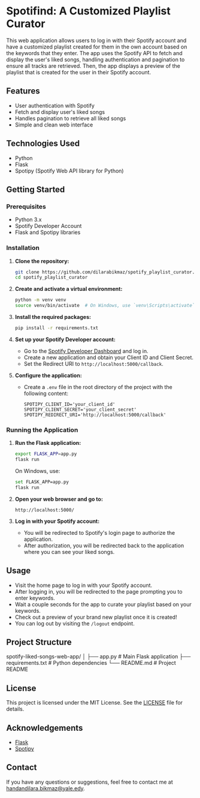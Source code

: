 # Spotifind: A Customized Playlist Curator

This web application allows users to log in with their Spotify account and have a customized playlist created for them in the own account based on the keywords that they enter. The app uses the Spotify API to fetch and display the user's liked songs, handling authentication and pagination to ensure all tracks are retrieved. Then, the app displays a preview of the playlist that is created for the user in their Spotify account.

## Features

- User authentication with Spotify
- Fetch and display user's liked songs
- Handles pagination to retrieve all liked songs
- Simple and clean web interface

## Technologies Used

- Python
- Flask
- Spotipy (Spotify Web API library for Python)

## Getting Started

### Prerequisites

- Python 3.x
- Spotify Developer Account
- Flask and Spotipy libraries

### Installation

1. **Clone the repository:**

    ```bash
    git clone https://github.com/dilarabikmaz/spotify_playlist_curator.git
    cd spotify_playlist_curator
    ```

2. **Create and activate a virtual environment:**

    ```bash
    python -m venv venv
    source venv/bin/activate  # On Windows, use `venv\Scripts\activate`
    ```

3. **Install the required packages:**

    ```bash
    pip install -r requirements.txt
    ```

4. **Set up your Spotify Developer account:**

    - Go to the [Spotify Developer Dashboard](https://developer.spotify.com/dashboard/login) and log in.
    - Create a new application and obtain your Client ID and Client Secret.
    - Set the Redirect URI to `http://localhost:5000/callback`.

5. **Configure the application:**

    - Create a `.env` file in the root directory of the project with the following content:

      ```env
      SPOTIPY_CLIENT_ID='your_client_id'
      SPOTIPY_CLIENT_SECRET='your_client_secret'
      SPOTIPY_REDIRECT_URI='http://localhost:5000/callback'
      ```

### Running the Application

1. **Run the Flask application:**

    ```bash
    export FLASK_APP=app.py
    flask run
    ```

    On Windows, use:

    ```bash
    set FLASK_APP=app.py
    flask run
    ```

2. **Open your web browser and go to:**

    ```
    http://localhost:5000/
    ```

3. **Log in with your Spotify account:**

    - You will be redirected to Spotify's login page to authorize the application.
    - After authorization, you will be redirected back to the application where you can see your liked songs.

## Usage

- Visit the home page to log in with your Spotify account.
- After logging in, you will be redirected to the page prompting you to enter keywords.
- Wait a couple seconds for the app to curate your playlist based on your keywords.
- Check out a preview of your brand new playlist once it is created!
- You can log out by visiting the `/logout` endpoint.

## Project Structure
spotify-liked-songs-web-app/
│
├── app.py # Main Flask application
├── requirements.txt # Python dependencies
└── README.md # Project README

## License

This project is licensed under the MIT License. See the [LICENSE](LICENSE) file for details.

## Acknowledgements

- [Flask](https://flask.palletsprojects.com/)
- [Spotipy](https://spotipy.readthedocs.io/)

## Contact

If you have any questions or suggestions, feel free to contact me at [handandilara.bikmaz@yale.edy](mailto:handandilara.bikmaz@yale.edu).
